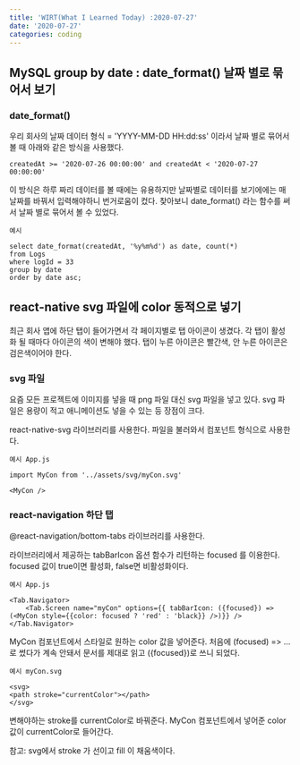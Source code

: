 ```yaml
---
title: 'WIRT(What I Learned Today) :2020-07-27'
date: '2020-07-27'
categories: coding
---
```


## MySQL group by date : date_format() 날짜 별로 묶어서 보기

### date_format()

우리 회사의 날짜 데이터 형식 = 'YYYY-MM-DD HH:dd:ss' 이라서 날짜 별로 묶어서 볼 때 아래와 같은 방식을 사용했다.

```
createdAt >= '2020-07-26 00:00:00' and createdAt < '2020-07-27 00:00:00'
```

이 방식은 하루 짜리 데이터를 볼 때에는 유용하지만 날짜별로 데이터를 보기에에는 매 날짜를 바꿔서 입력해야하니 번거로움이 컸다.
찾아보니 date_format() 라는 함수를 써서 날짜 별로 묶어서 볼 수 있었다.

```
예시

select date_format(createdAt, '%y%m%d') as date, count(*)
from Logs
where logId = 33
group by date
order by date asc;
```

## react-native svg 파일에 color 동적으로 넣기

최근 회사 앱에 하단 탭이 들어가면서 각 페이지별로 탭 아이콘이 생겼다.
각 탭이 활성화 될 때마다 아이콘의 색이 변해야 했다.
탭이 누른 아이콘은 빨간색, 안 누른 아이콘은 검은색이어야 한다.

### svg 파일

요즘 모든 프로젝트에 이미지를 넣을 때 png 파일 대신 svg 파일을 넣고 있다.
svg 파일은 용량이 적고 애니메이션도 넣을 수 있는 등 장점이 크다.

react-native-svg 라이브러리를 사용한다.
파일을 불러와서 컴포넌트 형식으로 사용한다.

```
예시 App.js

import MyCon from '../assets/svg/myCon.svg'

<MyCon />
```

### react-navigation 하단 탭

@react-navigation/bottom-tabs 라이브러리를 사용한다.

라이브러리에서 제공하는 tabBarIcon 옵션 함수가 리턴하는 focused 를 이용한다.
focused 값이 true이면 활성화, false면 비활성화이다.

```
예시 App.js

<Tab.Navigator>
    <Tab.Screen name="myCon" options={{ tabBarIcon: ({focused}) => (<MyCon style={{color: focused ? 'red' : 'black}} />)}} />
</Tab.Navigator>
```

MyCon 컴포넌트에서 스타일로 원하는 color 값을 넣어준다.
처음에 (focused) => ... 로 썼다가 계속 안돼서 문서를 제대로 읽고 ({focused})로 쓰니 되었다.

```
예시 myCon.svg

<svg>
<path stroke="currentColor"></path>
</svg>
```

변해야하는 stroke를 currentColor로 바꿔준다.
MyCon 컴포넌트에서 넣어준 color 값이 currentColor로 들어간다.

참고: svg에서 stroke 가 선이고 fill 이 채움색이다.
